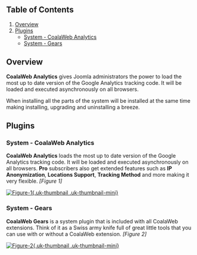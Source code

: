 ## Table of Contents
1.  [Overview](#overview)
2.  [Plugins](#plugins)
    -   [System - CoalaWeb Analytics](#plg-analytics)
    -   [System - Gears](#plg-gears)

## <a class="doc-top" name="overview"></a>Overview

**CoalaWeb Analytics** gives Joomla administrators the power to load the most up to date version of the Google Analytics tracking code. It will be loaded and executed asynchronously on all browsers.

<div class="uk-alert">When installing all the parts of the system will be installed at the same time making installing, upgrading and uninstalling a breeze.</div>

## <a name="plugins"></a>Plugins

### <a name="plg-analytics"></a>System - CoalaWeb Analytics

**CoalaWeb Analytics** loads the most up to date version of the Google Analytics tracking code. It will be loaded and executed asynchronously on all browsers. **Pro** subscribers also get extended features such as **IP Anonymization**, **Locations Support**, **Tracking Method** and more making it very flexible. *\[Figure 1\]*

<a data-lightbox="on" href="https://d1tgoab1lhw0tx.cloudfront.net/images/docs/joomla-extensions/analytics/system-parts/cw-analytics.png">![Figure-1](https://d1tgoab1lhw0tx.cloudfront.net/images/docs/joomla-extensions/analytics/system-parts/cw-analytics.png "Figure-1"){.uk-thumbnail .uk-thumbnail-mini}</a>

### <a name="plg-gears"></a>System - Gears

**CoalaWeb Gears** is a system plugin that is included with all CoalaWeb extensions. Think of it as a Swiss army knife full of great little tools that you can use with or without a CoalaWeb extension. *\[Figure 2\]*

<a data-lightbox="on" href="https://d1tgoab1lhw0tx.cloudfront.net/images/docs/joomla-extensions/gears/cw-gears.png">![Figure-2](https://d1tgoab1lhw0tx.cloudfront.net/images/docs/joomla-extensions/gears/cw-gears.png "Figure-2"){.uk-thumbnail .uk-thumbnail-mini}</a>